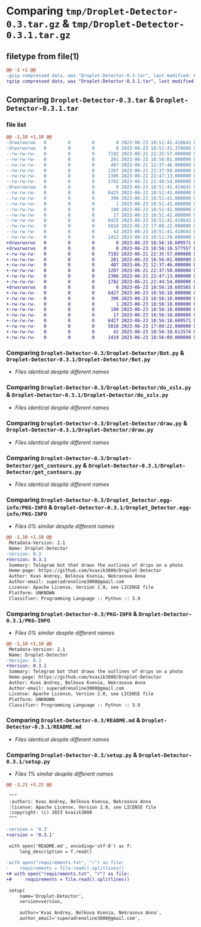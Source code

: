 # Comparing `tmp/Droplet-Detector-0.3.tar.gz` & `tmp/Droplet-Detector-0.3.1.tar.gz`

## filetype from file(1)

```diff
@@ -1 +1 @@
-gzip compressed data, was "Droplet-Detector-0.3.tar", last modified: Fri Jun 23 18:51:41 2023, max compression
+gzip compressed data, was "Droplet-Detector-0.3.1.tar", last modified: Fri Jun 23 18:56:18 2023, max compression
```

## Comparing `Droplet-Detector-0.3.tar` & `Droplet-Detector-0.3.1.tar`

### file list

```diff
@@ -1,18 +1,18 @@
-drwxrwxrwx   0        0        0        0 2023-06-23 18:51:41.418643 Droplet-Detector-0.3/
-drwxrwxrwx   0        0        0        0 2023-06-23 18:51:41.378686 Droplet-Detector-0.3/Droplet-Detector/
--rw-rw-rw-   0        0        0     7192 2023-06-21 22:35:57.000000 Droplet-Detector-0.3/Droplet-Detector/Bot.py
--rw-rw-rw-   0        0        0      281 2023-06-23 16:56:01.000000 Droplet-Detector-0.3/Droplet-Detector/__init__.py
--rw-rw-rw-   0        0        0      407 2023-06-21 12:37:46.000000 Droplet-Detector-0.3/Droplet-Detector/calculate.py
--rw-rw-rw-   0        0        0     1207 2023-06-21 22:37:50.000000 Droplet-Detector-0.3/Droplet-Detector/do_xslx.py
--rw-rw-rw-   0        0        0     2306 2023-06-21 22:47:13.000000 Droplet-Detector-0.3/Droplet-Detector/draw.py
--rw-rw-rw-   0        0        0     1782 2023-06-21 22:44:54.000000 Droplet-Detector-0.3/Droplet-Detector/get_contours.py
-drwxrwxrwx   0        0        0        0 2023-06-23 18:51:41.414641 Droplet-Detector-0.3/Droplet_Detector.egg-info/
--rw-rw-rw-   0        0        0     6425 2023-06-23 18:51:41.000000 Droplet-Detector-0.3/Droplet_Detector.egg-info/PKG-INFO
--rw-rw-rw-   0        0        0      396 2023-06-23 18:51:41.000000 Droplet-Detector-0.3/Droplet_Detector.egg-info/SOURCES.txt
--rw-rw-rw-   0        0        0        1 2023-06-23 18:51:41.000000 Droplet-Detector-0.3/Droplet_Detector.egg-info/dependency_links.txt
--rw-rw-rw-   0        0        0      190 2023-06-23 18:51:41.000000 Droplet-Detector-0.3/Droplet_Detector.egg-info/requires.txt
--rw-rw-rw-   0        0        0       17 2023-06-23 18:51:41.000000 Droplet-Detector-0.3/Droplet_Detector.egg-info/top_level.txt
--rw-rw-rw-   0        0        0     6425 2023-06-23 18:51:41.418643 Droplet-Detector-0.3/PKG-INFO
--rw-rw-rw-   0        0        0     5818 2023-06-23 17:00:22.000000 Droplet-Detector-0.3/README.md
--rw-rw-rw-   0        0        0       42 2023-06-23 18:51:41.418643 Droplet-Detector-0.3/setup.cfg
--rw-rw-rw-   0        0        0     1413 2023-06-23 18:51:29.000000 Droplet-Detector-0.3/setup.py
+drwxrwxrwx   0        0        0        0 2023-06-23 18:56:18.609571 Droplet-Detector-0.3.1/
+drwxrwxrwx   0        0        0        0 2023-06-23 18:56:18.577557 Droplet-Detector-0.3.1/Droplet-Detector/
+-rw-rw-rw-   0        0        0     7192 2023-06-21 22:35:57.000000 Droplet-Detector-0.3.1/Droplet-Detector/Bot.py
+-rw-rw-rw-   0        0        0      281 2023-06-23 16:56:01.000000 Droplet-Detector-0.3.1/Droplet-Detector/__init__.py
+-rw-rw-rw-   0        0        0      407 2023-06-21 12:37:46.000000 Droplet-Detector-0.3.1/Droplet-Detector/calculate.py
+-rw-rw-rw-   0        0        0     1207 2023-06-21 22:37:50.000000 Droplet-Detector-0.3.1/Droplet-Detector/do_xslx.py
+-rw-rw-rw-   0        0        0     2306 2023-06-21 22:47:13.000000 Droplet-Detector-0.3.1/Droplet-Detector/draw.py
+-rw-rw-rw-   0        0        0     1782 2023-06-21 22:44:54.000000 Droplet-Detector-0.3.1/Droplet-Detector/get_contours.py
+drwxrwxrwx   0        0        0        0 2023-06-23 18:56:18.605565 Droplet-Detector-0.3.1/Droplet_Detector.egg-info/
+-rw-rw-rw-   0        0        0     6427 2023-06-23 18:56:18.000000 Droplet-Detector-0.3.1/Droplet_Detector.egg-info/PKG-INFO
+-rw-rw-rw-   0        0        0      396 2023-06-23 18:56:18.000000 Droplet-Detector-0.3.1/Droplet_Detector.egg-info/SOURCES.txt
+-rw-rw-rw-   0        0        0        1 2023-06-23 18:56:18.000000 Droplet-Detector-0.3.1/Droplet_Detector.egg-info/dependency_links.txt
+-rw-rw-rw-   0        0        0      190 2023-06-23 18:56:18.000000 Droplet-Detector-0.3.1/Droplet_Detector.egg-info/requires.txt
+-rw-rw-rw-   0        0        0       17 2023-06-23 18:56:18.000000 Droplet-Detector-0.3.1/Droplet_Detector.egg-info/top_level.txt
+-rw-rw-rw-   0        0        0     6427 2023-06-23 18:56:18.609571 Droplet-Detector-0.3.1/PKG-INFO
+-rw-rw-rw-   0        0        0     5818 2023-06-23 17:00:22.000000 Droplet-Detector-0.3.1/README.md
+-rw-rw-rw-   0        0        0       42 2023-06-23 18:56:18.613574 Droplet-Detector-0.3.1/setup.cfg
+-rw-rw-rw-   0        0        0     1419 2023-06-23 18:56:09.000000 Droplet-Detector-0.3.1/setup.py
```

### Comparing `Droplet-Detector-0.3/Droplet-Detector/Bot.py` & `Droplet-Detector-0.3.1/Droplet-Detector/Bot.py`

 * *Files identical despite different names*

### Comparing `Droplet-Detector-0.3/Droplet-Detector/do_xslx.py` & `Droplet-Detector-0.3.1/Droplet-Detector/do_xslx.py`

 * *Files identical despite different names*

### Comparing `Droplet-Detector-0.3/Droplet-Detector/draw.py` & `Droplet-Detector-0.3.1/Droplet-Detector/draw.py`

 * *Files identical despite different names*

### Comparing `Droplet-Detector-0.3/Droplet-Detector/get_contours.py` & `Droplet-Detector-0.3.1/Droplet-Detector/get_contours.py`

 * *Files identical despite different names*

### Comparing `Droplet-Detector-0.3/Droplet_Detector.egg-info/PKG-INFO` & `Droplet-Detector-0.3.1/Droplet_Detector.egg-info/PKG-INFO`

 * *Files 0% similar despite different names*

```diff
@@ -1,10 +1,10 @@
 Metadata-Version: 2.1
 Name: Droplet-Detector
-Version: 0.3
+Version: 0.3.1
 Summary: Telegram bot that draws the outlines of drips on a photo 
 Home-page: https://github.com/kvasik3000/Droplet-Detector
 Author: Kvas Andrey, Belkova Ksenia, Nekrasova Anna
 Author-email: superadrenoline3000@gmail.com
 License: Apache License, Version 2.0, see LICENSE file
 Platform: UNKNOWN
 Classifier: Programming Language :: Python :: 3.9
```

### Comparing `Droplet-Detector-0.3/PKG-INFO` & `Droplet-Detector-0.3.1/PKG-INFO`

 * *Files 0% similar despite different names*

```diff
@@ -1,10 +1,10 @@
 Metadata-Version: 2.1
 Name: Droplet-Detector
-Version: 0.3
+Version: 0.3.1
 Summary: Telegram bot that draws the outlines of drips on a photo 
 Home-page: https://github.com/kvasik3000/Droplet-Detector
 Author: Kvas Andrey, Belkova Ksenia, Nekrasova Anna
 Author-email: superadrenoline3000@gmail.com
 License: Apache License, Version 2.0, see LICENSE file
 Platform: UNKNOWN
 Classifier: Programming Language :: Python :: 3.9
```

### Comparing `Droplet-Detector-0.3/README.md` & `Droplet-Detector-0.3.1/README.md`

 * *Files identical despite different names*

### Comparing `Droplet-Detector-0.3/setup.py` & `Droplet-Detector-0.3.1/setup.py`

 * *Files 1% similar despite different names*

```diff
@@ -3,21 +3,21 @@
 
 """
 :authors: Kvas Andrey, Belkova Ksenia, Nekrasova Anna
 :license: Apache License, Version 2.0, see LICENSE file
 :copyright: (c) 2023 kvasik3000
 """
 
-version = '0.3'
+version = '0.3.1'
 
 with open('README.md', encoding='utf-8') as f:
     long_description = f.read()
 
-with open("requirements.txt", "r") as file:
-    requirements = file.read().splitlines()
+# with open("requirements.txt", "r") as file:
+#     requirements = file.read().splitlines()
 
 setup(
     name='Droplet-Detector',
     version=version,
 
     author='Kvas Andrey, Belkova Ksenia, Nekrasova Anna',
     author_email='superadrenoline3000@gmail.com',
```

